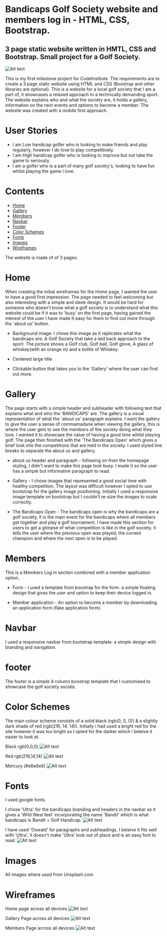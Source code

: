 # Bandicaps Golf Society website and members log in - HTML, CSS, Bootstrap.

## 3 page static website written in HMTL, CSS and Bootstrap. Small project for a Golf Society.

![Alt text](assets/images/amiresponsive.png)

This is my first milestone project for CodeInstitute. The requirements are to create a 3 page static website using HTML and CSS (Boostrap and other libraries are optional). This is a website for a local golf society that I am a part of, it showcases a relaxed approach to a technically demanding sport. The website explains who and what the society are, it holds a gallery, information on the next events and options to become a member. The website was created with a mobile first approach.

# User Stories

- I am Low handicap golfer who is looking to make friends and play regularly, however I do love to play competitively.
- I am High handicap golfer who is looking to improve but not take the game to seriously.
- I am a golfer who is a part of many golf society's, looking to have fun whilst playing the game I love.

# Contents

- [Home](#home)
- [Gallery](#gallery)
- [Members](#members)
- [Navbar](#navbar)
- [Footer](#footer)
- [Color Schemes](#color-schemes)
- [Fonts](#fonts)
- [Images](#images)
- [Wireframes](#wireframes)

The website is made of of 3 pages:

# Home

When creating the initial wireframes for the Home page, I wanted the user to have a good first impression. The page needed to feel welcoming but also interesting with a simple and sleek design. It would be hard for someone who doesn't know what a golf society is to understand what this website could be if it was to 'busy' on the first page, having gained the interest of the user I have made it easy for them to find out more through the 'about us' button.

- Background image: I chose this image as it replicates what the bandicaps are. A Golf Society that take a laid back approach to the sport. The picture shows a Golf club, Golf ball, Golf glove, A glass of whiskey(with an orange in) and a bottle of Whiskey.

- Centered large title

- Clickable button that takes you to the 'Gallery' where the user can find out more.

# Gallery

The page starts with a simple header and subheader with following text that explains what and who the 'BANDICAPS' are. The gallery is a visual representation of what the 'about us' paragraph explains. I want the gallery to give the user a sense of commamadarie when viewing the gallery, this is where the user gets to see the members of the society doing what they love. I wanted it to showcase the value of having a good time whilst playing golf. The page then finished with the 'The Bandicaps Open' which gives a brief look into the competitions that are held in the society. I used styled line breaks to separate the about us and gallery.

- about us header and paragraph - following on from the homepage styling, I didn't want to make this page look busy. I made it so the user has a simple but informative paragraph to read.

- Gallery - I chose images that represented a good social time with healthy competition. The layout was difficult however I opted to use bootstrap for the gallery image positioning. Initially I used a responsive image template on bootstrap but I couldn't re-size the images to scale correctly.

- The Bandicaps Open - The bandicaps open is why the bandicaps are a golf society, it is the main event for the bandicaps where all members get together and play a golf tournament. I have made this section for users to get a glimpse of what competition is like in the golf society. it tells the user where the previous open was played, the current champion and where the next open is to be played.

# Members

This is a Members Log in section combined with a member application option.

- Form - I used a template from boostrap for the form. a simple floating design that gives the user and option to keep their device logged in.

- Member application - An option to become a member by downloading an application form (fake application form).

# Navbar

I used a responsive navbar from bootstrap template. a simple design with branding and navigation.

# footer

The footer is a simple 4 column boostrap template that I customised to showcase the golf society socials.

# Color Schemes

The main colour scheme consists of a solid black (rgb(0, 0, 0)) & a slightly dark shade of red (rgb(216, 14, 14)). Initially i had used a bright red for the site however it was too bright so I opted for the darker which i beleive it easier to look at.

Black rgb(0,0,0)
![Alt text](assets/images/colorschemeblack.png)

Red rgb(216,14,14)
![Alt text](assets/images/colorschemered.png)

Mercury (#e6e6e6)
![Alt text](assets/images/colorschememercury.png)

# Fonts

I used google fonts.

I chose 'Ultra' for the bandicaps branding and headers in the navbar as it gives a 'Wild West feel' incorporating the name 'Bandit' which is what bandicaps is Bandit + Golf Handicap.
![Alt text](assets/images/Typography.Ultra.png)

I have used 'Oswald' for paragraphs and subheadings. I beleive it fits well with 'Ultra', it doesn't make 'Ultra' look out of place and is an easy font to read.
![Alt text](assets/images/typography.oswald.png)

# Images

All images where used from Unsplash.com

# Wireframes

Home page across all devices
![Alt text](assets/images/homepage.WF.png)

Gallery Page across all devices
![Alt text](assets/images/Gallery.WF.png)

Members Page across all devices
![Alt text](assets/images/members.WF.png)
